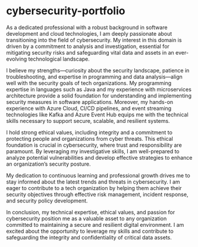 # cybersecurity-portfolio
As a dedicated professional with a robust background in software development and cloud technologies, I am deeply passionate about transitioning into the field of cybersecurity. My interest in this domain is driven by a commitment to analysis and investigation, essential for mitigating security risks and safeguarding vital data and assets in an ever-evolving technological landscape.

I believe my strengths—curiosity about the security landscape, patience in troubleshooting, and expertise in programming and data analysis—align well with the security goals of tech organizations. My programming expertise in languages such as Java and my experience with microservices architecture provide a solid foundation for understanding and implementing security measures in software applications. Moreover, my hands-on experience with Azure Cloud, CI/CD pipelines, and event streaming technologies like Kafka and Azure Event Hub equips me with the technical skills necessary to support secure, scalable, and resilient systems.

I hold strong ethical values, including integrity and a commitment to protecting people and organizations from cyber threats. This ethical foundation is crucial in cybersecurity, where trust and responsibility are paramount. By leveraging my investigative skills, I am well-prepared to analyze potential vulnerabilities and develop effective strategies to enhance an organization’s security posture.

My dedication to continuous learning and professional growth drives me to stay informed about the latest trends and threats in cybersecurity. I am eager to contribute to a tech organization by helping them achieve their security objectives through effective risk management, incident response, and security policy development.

In conclusion, my technical expertise, ethical values, and passion for cybersecurity position me as a valuable asset to any organization committed to maintaining a secure and resilient digital environment. I am excited about the opportunity to leverage my skills and contribute to safeguarding the integrity and confidentiality of critical data assets.
